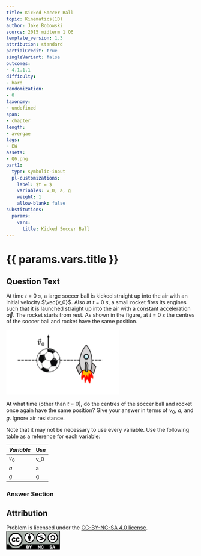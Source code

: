 ```yaml
---
title: Kicked Soccer Ball
topic: Kinematics(1D)
author: Jake Bobowski
source: 2015 midterm 1 Q6
template_version: 1.3
attribution: standard
partialCredit: true
singleVariant: false
outcomes:
- 4.1.1.1
difficulty:
- hard
randomization:
- 0
taxonomy:
- undefined
span:
- chapter
length:
- avergae
tags:
- EW
assets:
- Q6.png
part1:
  type: symbolic-input
  pl-customizations:
    label: $t = $
    variables: v_0, a, g
    weight: 1
    allow-blank: false
substitutions:
  params:
    vars:
      title: Kicked Soccer Ball
---
```

# {{ params.vars.title }}

## Question Text

At time $t$ = 0 $s$, a large soccer ball is kicked straight up into the air with an initial velocity $\vec{v_0}$. Also at $t$ = 0 $s$, a small rocket fires its engines such that it is launched straight up into the air with a constant acceleration $\vec{a}$. The rocket starts from rest. As shown in the figure, at $t$ = 0 $s$ the centres of the soccer ball and rocket have the same position.

<img src="Q6.png" width=300>

At what time (other than $t$ = 0), do the centres of the soccer ball and rocket once again
have the same position? Give your answer in terms of $v_0$, $a$, and $g$. Ignore air resistance.

Note that it may not be necessary to use every variable. Use the following table as a reference for each variable:

| $Variable$ | Use   |
|----------|-------|
| $v_0$| v_0|
| $a$  | a  |
| $g$  | g  |

### Answer Section

## Attribution

Problem is licensed under the [CC-BY-NC-SA 4.0 license](https://creativecommons.org/licenses/by-nc-sa/4.0/).<br> ![The Creative Commons 4.0 license requiring attribution-BY, non-commercial-NC, and share-alike-SA license.](https://raw.githubusercontent.com/firasm/bits/master/by-nc-sa.png)